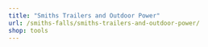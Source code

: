 ```yaml
---
title: "Smiths Trailers and Outdoor Power"
url: /smiths-falls/smiths-trailers-and-outdoor-power/
shop: tools
---
```

